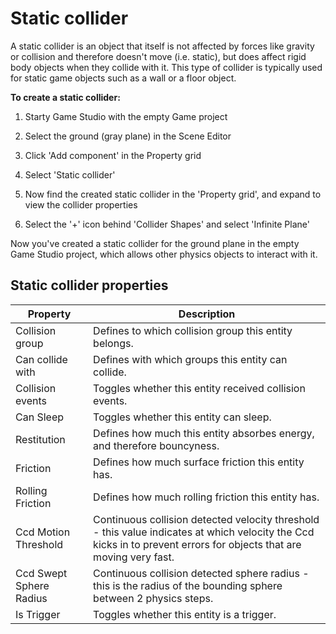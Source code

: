 # Static collider

A static collider is an object that itself is not affected by forces like gravity or collision and therefore doesn't move (i.e. static), but does affect rigid body objects when they collide with it. This type of collider is typically used for static game objects such as a wall or a floor object.

**To create a static collider:**

1. Starty Game Studio with the empty Game project

2. Select the ground (gray plane) in the Scene Editor

3. Click 'Add component' in the Property grid

4. Select 'Static collider'

5. Now find the created static collider in the 'Property grid', and expand to view the collider properties

6. Select the '+' icon behind 'Collider Shapes' and select 'Infinite Plane'

Now you've created a static collider for the ground plane in the empty Game Studio project, which allows other physics objects to interact with it.

## Static collider properties

Property              | Description
----------------------|---------------------------------------------------------
Collision group       | Defines to which collision group this entity belongs.
Can collide with      | Defines with which groups this entity can collide.
Collision events      | Toggles whether this entity received collision events.
Can Sleep             | Toggles whether this entity can sleep.
Restitution           | Defines how much this entity absorbes energy, and therefore bouncyness.
Friction              | Defines how much surface friction this entity has.
Rolling Friction      | Defines how much rolling friction this entity has.
Ccd Motion Threshold  | Continuous collision detected velocity threshold - this value indicates at which velocity the Ccd kicks in to prevent errors for objects that are moving very fast.
Ccd Swept Sphere Radius | Continuous collision detected sphere radius - this is the radius of the bounding sphere between 2 physics steps.
Is Trigger            | Toggles whether this entity is a trigger.